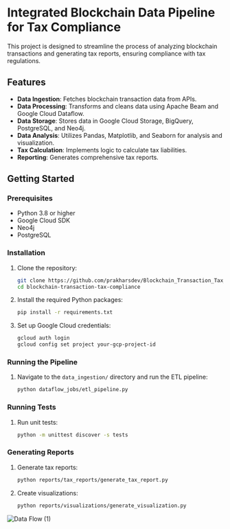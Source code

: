 # Integrated Blockchain Data Pipeline for Tax Compliance

This project is designed to streamline the process of analyzing blockchain transactions and generating tax reports, ensuring compliance with tax regulations.

## Features

- **Data Ingestion**: Fetches blockchain transaction data from APIs.
- **Data Processing**: Transforms and cleans data using Apache Beam and Google Cloud Dataflow.
- **Data Storage**: Stores data in Google Cloud Storage, BigQuery, PostgreSQL, and Neo4j.
- **Data Analysis**: Utilizes Pandas, Matplotlib, and Seaborn for analysis and visualization.
- **Tax Calculation**: Implements logic to calculate tax liabilities.
- **Reporting**: Generates comprehensive tax reports.

## Getting Started

### Prerequisites

- Python 3.8 or higher
- Google Cloud SDK
- Neo4j
- PostgreSQL

### Installation

1. Clone the repository:
    ```sh
    git clone https://github.com/prakharsdev/Blockchain_Transaction_Tax_Reporting_System.git
    cd blockchain-transaction-tax-compliance
    ```

2. Install the required Python packages:
    ```sh
    pip install -r requirements.txt
    ```

3. Set up Google Cloud credentials:
    ```sh
    gcloud auth login
    gcloud config set project your-gcp-project-id
    ```

### Running the Pipeline

1. Navigate to the `data_ingestion/` directory and run the ETL pipeline:
    ```sh
    python dataflow_jobs/etl_pipeline.py
    ```

### Running Tests

1. Run unit tests:
    ```sh
    python -m unittest discover -s tests
    ```

### Generating Reports

1. Generate tax reports:
    ```sh
    python reports/tax_reports/generate_tax_report.py
    ```

2. Create visualizations:
    ```sh
    python reports/visualizations/generate_visualization.py
    ```


![Data Flow (1)](https://github.com/prakharsdev/Blockchain_Transaction_Tax_Reporting_System/assets/26145700/e651a992-53e0-4e74-aff3-f501adf08519)

